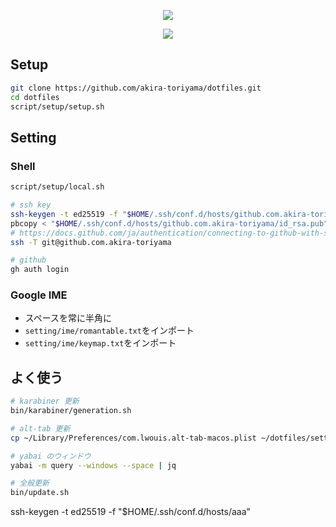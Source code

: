 <p align="center">
  <a href="https://github.com/akira-toriyama/dotfiles">
    <img src="https://user-images.githubusercontent.com/92862731/166393194-1c4a4338-ae35-4dee-bd0f-7fce2f7f01dd.png"/>
  </a>
</p>

<p align="center">
  <a href="https://github.com/akira-toriyama/dotfiles/actions/workflows/macos.yml">
    <img src="https://github.com/akira-toriyama/dotfiles/actions/workflows/macos.yml/badge.svg"/>
  </a>
</p>

## Setup

```bash
git clone https://github.com/akira-toriyama/dotfiles.git
cd dotfiles
script/setup/setup.sh
```

## Setting

### Shell

```bash
script/setup/local.sh

# ssh key
ssh-keygen -t ed25519 -f "$HOME/.ssh/conf.d/hosts/github.com.akira-toriyama/id_rsa"
pbcopy < "$HOME/.ssh/conf.d/hosts/github.com.akira-toriyama/id_rsa.pub"
# https://docs.github.com/ja/authentication/connecting-to-github-with-ssh/adding-a-new-ssh-key-to-your-github-account
ssh -T git@github.com.akira-toriyama

# github
gh auth login
```

### Google IME

- スペースを常に半角に
- `setting/ime/romantable.txt`をインポート
- `setting/ime/keymap.txt`をインポート

## よく使う

```bash
# karabiner 更新
bin/karabiner/generation.sh

# alt-tab 更新
cp ~/Library/Preferences/com.lwouis.alt-tab-macos.plist ~/dotfiles/setting/alt-tab/.

# yabai のウィンドウ
yabai -m query --windows --space | jq

# 全般更新
bin/update.sh
```

ssh-keygen -t ed25519 -f "$HOME/.ssh/conf.d/hosts/aaa"
